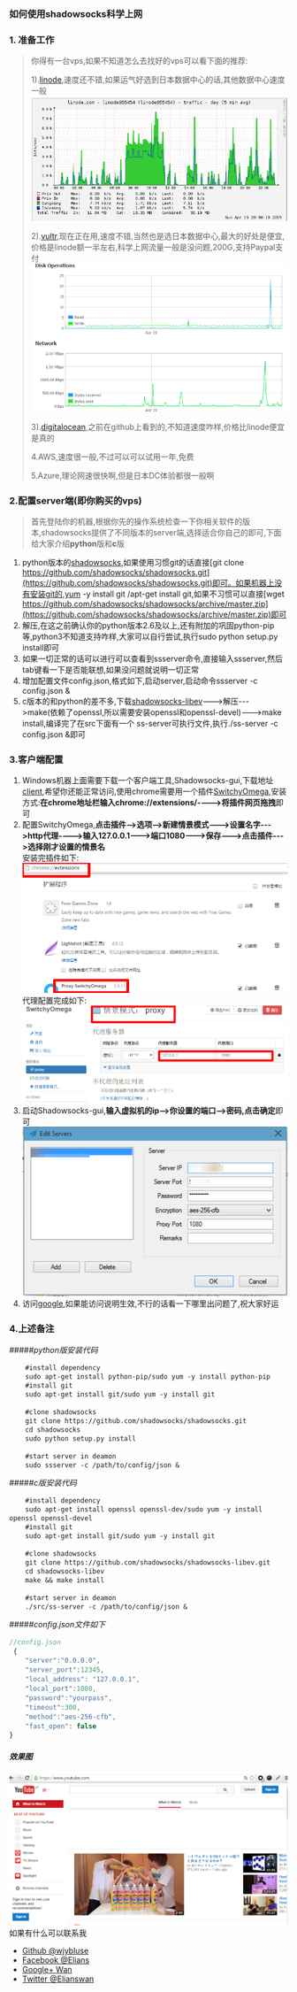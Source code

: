 ### 如何使用shadowsocks科学上网
### 1. 准备工作
>你得有一台vps,如果不知道怎么去找好的vps可以看下面的推荐:
>
>1).[linode](http://linnode.com/ "linode"),速度还不错,如果运气好选到日本数据中心的话,其他数据中心速度一般![linode](/linode.png)
> 
>2).[vultr](http://www.vultr.com/?ref=6828826 "vultr"),现在正在用,速度不错,当然也是选日本数据中心,最大的好处是便宜,价格是linode额一半左右,科学上网流量一般是没问题,200G,支持Paypal支付![vultr](/vultr.png)
>
>3).[digitalocean](https://www.digitalocean.com "digitalocean"),之前在github上看到的,不知道速度咋样,价格比linode便宜是真的
>
>4.AWS,速度很一般,不过可以可以试用一年,免费
>
>5.Azure,理论网速很快啊,但是日本DC体验都很一般啊

### 2.配置server端(即你购买的vps)
>首先登陆你的机器,根据你先的操作系统检查一下你相关软件的版本,shadowsocks提供了不同版本的server端,选择适合你自己的即可,下面给大家介绍**python**版和**c**版
>
1. python版本的[shadowsocks](https://github.com/shadowsocks/shadowsocks.git "shadowsocks"),如果使用习惯git的话直接[git clone https://github.com/shadowsocks/shadowsocks.git](https://github.com/shadowsocks/shadowsocks.git)即可。如果机器上没有安装git的,yum -y install git /apt-get install git,如果不习惯可以直接[wget https://github.com/shadowsocks/shadowsocks/archive/master.zip](https://github.com/shadowsocks/shadowsocks/archive/master.zip)即可
2. 解压,在这之前确认你的python版本2.6及以上,还有附加的巩固python-pip等,python3不知道支持咋样,大家可以自行尝试,执行sudo python setup.py install即可
3. 如果一切正常的话可以进行可以查看到ssserver命令,直接输入ssserver,然后tab键看一下是否能联想,如果没问题就说明一切正常
4. 增加配置文件config.json,格式如下,启动server,启动命令ssserver -c config.json &
1. c版本的和python的差不多,下载[shadowsocks-libev](https://github.com/shadowsocks/shadowsocks-libev.git "shadowsocks-libev")--->解压--->make(依赖了openssl,所以需要安装openssl和openssl-devel)--->make install,编译完了在src下面有一个	ss-server可执行文件,执行./ss-server -c config.json &即可


### 3.客户端配置
>
1. Windows机器上面需要下载一个客户端工具,Shadowsocks-gui,下载地址[client](http://sourceforge.net/projects/shadowsocksgui/files/dist/Shadowsocks-win-2.3.1.zip/download "client"),希望你还能正常访问,使用chrome需要用一个插件[SwitchyOmega](https://github.com/FelisCatus/SwitchyOmega/releases/download/v2.3.11/SwitchyOmega.crx "SwitchyOmega"),安装方式:**在chrome地址栏输入chrome://extensions/---->将插件网页拖拽**即可
2. 配置SwitchyOmega,**点击插件-->选项-->新建情景模式--->设置名字--->http代理---->输入127.0.0.1--->端口1080--->保存--->点击插件--->选择刚才设置的情景名**<br/>安装完插件如下:![proxy](/proxy.png) 代理配置完成如下:![mode](/mode.png)
3. 启动Shadowsocks-gui,**输入虚拟机的ip-->你设置的端口-->密码,点击确定**即可![shadowsocks_gui](/shadowsocks_gui.png)
4. 访问[google](https://google.com),如果能访问说明生效,不行的话看一下哪里出问题了,祝大家好运

### 4.上述备注
#####*python版安装代码*
```shell
    #install dependency
    sudo apt-get install python-pip/sudo yum -y install python-pip
	#install git	
	sudo apt-get install git/sudo yum -y install git
	
	#clone shadowsocks
	git clone https://github.com/shadowsocks/shadowsocks.git
	cd shadowsocks
	sudo python setup.py install
	
	#start server in deamon
	sudo ssserver -c /path/to/config/json &
```
#####*c版安装代码*
```shell
    #install dependency
    sudo apt-get install openssl openssl-dev/sudo yum -y install openssl openssl-devel
	#install git	
	sudo apt-get install git/sudo yum -y install git
	
	#clone shadowsocks
	git clone https://github.com/shadowsocks/shadowsocks-libev.git
	cd shadowsocks-libev
	make && make install
	
	#start server in deamon
	./src/ss-server -c /path/to/config/json &
```
#####*config.json文件如下*
```javascript
//config.json
 {
    "server":"0.0.0.0",
    "server_port":12345,
    "local_address": "127.0.0.1",
    "local_port":1080,
    "password":"yourpass",
    "timeout":300,
    "method":"aes-256-cfb",
    "fast_open": false
}
```
##### *效果图*
![Youtube](/youtube.png)
如果有什么可以联系我

- [Github @wjybluse](https://github.com/wjybluse)
- [Facebook @Elians](https://www.facebook.com/wantingyi)
- [Google+ Wan](https://plus.google.com)
- [Twitter @Elianswan](https://twitter.com/Elianswan)


